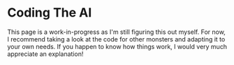 # Coding The AI

This page is a work-in-progress as I'm still figuring this out myself. For now, I recommend taking a look
at the code for other monsters and adapting it to your own needs. If you happen to know how things work,
I would very much appreciate an explanation!